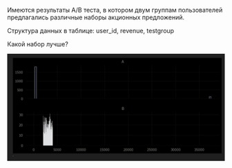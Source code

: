 Имеются результаты A/B теста, в котором двум группам пользователей предлагались различные наборы акционных предложений. 

Структура данных в таблице: user_id, revenue, testgroup

Какой набор лучше?

![](/4_ab_tests/ab_test_2_promos/ab_test_2_promos-1.jpg?raw=true "")

